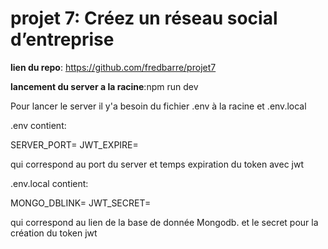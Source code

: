 # projet 7: Créez un réseau social d’entreprise

**lien du repo**: https://github.com/fredbarre/projet7

**lancement du server a la racine**:npm run dev

Pour lancer le server il y'a besoin du fichier .env à la racine et .env.local

.env contient:

SERVER_PORT=
JWT_EXPIRE=

qui correspond au port du server et temps expiration du token avec jwt

.env.local contient:

MONGO_DBLINK=
JWT_SECRET=

qui correspond au lien de la base de donnée Mongodb.
et le secret pour la création du token jwt

